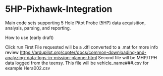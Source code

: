 # 5HP-Pixhawk-Integration
Main code sets supporting 5 Hole Pitot Probe (5HP) data acquisition, analysis, parsing, and reporting.

How to use (early draft)

  Click run
  First File requested will be a .dfl converted to a .mat for more info review https://ardupilot.org/copter/docs/common-downloading-and-analyzing-data-logs-in-mission-planner.html
  Second file will be MHP/TPH data logged from the teensy. This file will be vehicle_name###.csv for example Hera002.csv
